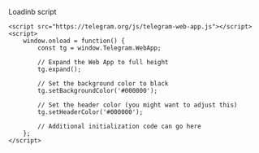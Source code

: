 Loadinb script
    
    <script src="https://telegram.org/js/telegram-web-app.js"></script>
    <script>
        window.onload = function() {
            const tg = window.Telegram.WebApp;
            
            // Expand the Web App to full height
            tg.expand();

            // Set the background color to black
            tg.setBackgroundColor('#000000');

            // Set the header color (you might want to adjust this)
            tg.setHeaderColor('#000000');

            // Additional initialization code can go here
        };
    </script>
